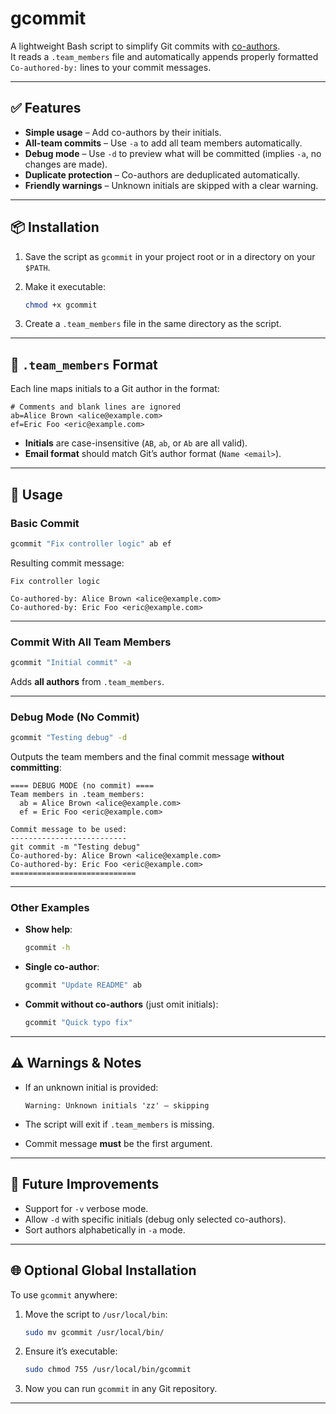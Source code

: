 # gcommit

A lightweight Bash script to simplify Git commits with [co-authors](https://docs.github.com/en/github/committing-changes-to-your-project/creating-and-editing-commits/creating-a-commit-with-multiple-authors).  
It reads a `.team_members` file and automatically appends properly formatted `Co-authored-by:` lines to your commit messages.

---

## ✅ Features

- **Simple usage** – Add co-authors by their initials.
- **All-team commits** – Use `-a` to add all team members automatically.
- **Debug mode** – Use `-d` to preview what will be committed (implies `-a`, no changes are made).
- **Duplicate protection** – Co-authors are deduplicated automatically.
- **Friendly warnings** – Unknown initials are skipped with a clear warning.

---

## 📦 Installation

1. Save the script as `gcommit` in your project root or in a directory on your `$PATH`.
2. Make it executable:

   ```bash
   chmod +x gcommit
   ```

3. Create a `.team_members` file in the same directory as the script.

---

## 📝 `.team_members` Format

Each line maps initials to a Git author in the format:

```
# Comments and blank lines are ignored
ab=Alice Brown <alice@example.com>
ef=Eric Foo <eric@example.com>
```

- **Initials** are case-insensitive (`AB`, `ab`, or `Ab` are all valid).
- **Email format** should match Git’s author format (`Name <email>`).

---

## 🚀 Usage

### Basic Commit

```bash
gcommit "Fix controller logic" ab ef
```

Resulting commit message:

```
Fix controller logic

Co-authored-by: Alice Brown <alice@example.com>
Co-authored-by: Eric Foo <eric@example.com>
```

---

### Commit With All Team Members

```bash
gcommit "Initial commit" -a
```

Adds **all authors** from `.team_members`.

---

### Debug Mode (No Commit)

```bash
gcommit "Testing debug" -d
```

Outputs the team members and the final commit message **without committing**:

```
==== DEBUG MODE (no commit) ====
Team members in .team_members:
  ab = Alice Brown <alice@example.com>
  ef = Eric Foo <eric@example.com>

Commit message to be used:
--------------------------
git commit -m "Testing debug"
Co-authored-by: Alice Brown <alice@example.com>
Co-authored-by: Eric Foo <eric@example.com>
============================
```

---

### Other Examples

- **Show help**:

  ```bash
  gcommit -h
  ```

- **Single co-author**:

  ```bash
  gcommit "Update README" ab
  ```

- **Commit without co-authors** (just omit initials):

  ```bash
  gcommit "Quick typo fix"
  ```

---

## ⚠️ Warnings & Notes

- If an unknown initial is provided:

  ```
  Warning: Unknown initials 'zz' — skipping
  ```

- The script will exit if `.team_members` is missing.
- Commit message **must** be the first argument.

---

## 📌 Future Improvements

- Support for `-v` verbose mode.
- Allow `-d` with specific initials (debug only selected co-authors).
- Sort authors alphabetically in `-a` mode.

---

## 🌐 Optional Global Installation

To use `gcommit` anywhere:

1. Move the script to `/usr/local/bin`:

   ```bash
   sudo mv gcommit /usr/local/bin/
   ```

2. Ensure it’s executable:

   ```bash
   sudo chmod 755 /usr/local/bin/gcommit
   ```

3. Now you can run `gcommit` in any Git repository.

---
